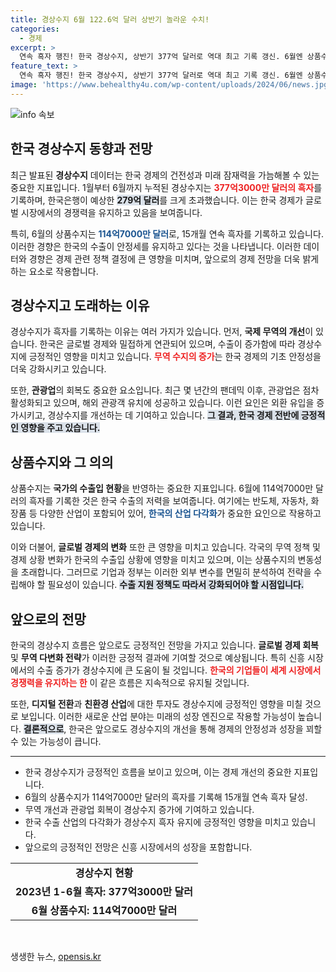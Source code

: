 ```yaml
---
title: 경상수지 6월 122.6억 달러 상반기 놀라운 수치!
categories:
  - 경제
excerpt: >
  연속 흑자 행진! 한국 경상수지, 상반기 377억 달러로 역대 최고 기록 갱신. 6월엔 상품수지 114억 달러 흑자! 어떤 비결이 숨겨져 있을까? 클릭해 확인하세요!
feature_text: >
  연속 흑자 행진! 한국 경상수지, 상반기 377억 달러로 역대 최고 기록 갱신. 6월엔 상품수지 114억 달러 흑자! 어떤 비결이 숨겨져 있을까? 클릭해 확인하세요!
image: 'https://www.behealthy4u.com/wp-content/uploads/2024/06/news.jpg'
---
```


<p><img src="https://www.behealthy4u.com/wp-content/uploads/2024/06/news.jpg" alt="info 속보" /></p>

<h2 data-ke-size="size26">한국 경상수지 동향과 전망</h2>

<p data-ke-size="size16">최근 발표된 <b>경상수지</b> 데이터는 한국 경제의 건전성과 미래 잠재력을 가늠해볼 수 있는 중요한 지표입니다. 1월부터 6월까지 누적된 경상수지는 <b><span style="color: #ee2323;">377억3000만 달러의 흑자</span></b>를 기록하며, 한국은행이 예상한 <b><span style="background-color: #21538527;">279억 달러</span></b>를 크게 초과했습니다. 이는 한국 경제가 글로벌 시장에서의 경쟁력을 유지하고 있음을 보여줍니다. </p>

<p data-ke-size="size16">특히, 6월의 상품수지는 <b><span style="color: #1a5490;">114억7000만 달러</span></b>로, 15개월 연속 흑자를 기록하고 있습니다. 이러한 경향은 한국의 수출이 안정세를 유지하고 있다는 것을 나타냅니다. 이러한 데이터와 경향은 경제 관련 정책 결정에 큰 영향을 미치며, 앞으로의 경제 전망을 더욱 밝게 하는 요소로 작용합니다.</p> 

<h2 data-ke-size="size26">경상수지고 도래하는 이유</h2>

<p data-ke-size="size16">경상수지가 흑자를 기록하는 이유는 여러 가지가 있습니다. 먼저, <b>국제 무역의 개선</b>이 있습니다. 한국은 글로벌 경제와 밀접하게 연관되어 있으며, 수출이 증가함에 따라 경상수지에 긍정적인 영향을 미치고 있습니다. <b><span style="color: #ee2323;">무역 수지의 증가</span></b>는 한국 경제의 기초 안정성을 더욱 강화시키고 있습니다.</p>

<p data-ke-size="size16">또한, <b>관광업</b>의 회복도 중요한 요소입니다. 최근 몇 년간의 팬데믹 이후, 관광업은 점차 활성화되고 있으며, 해외 관광객 유치에 성공하고 있습니다. 이런 요인은 외환 유입을 증가시키고, 경상수지를 개선하는 데 기여하고 있습니다. <b><span style="background-color: #21538527;">그 결과, 한국 경제 전반에 긍정적인 영향을 주고 있습니다.</span></b></p>

<h2 data-ke-size="size26">상품수지와 그 의의</h2>

<p data-ke-size="size16">상품수지는 <b>국가의 수출입 현황</b>을 반영하는 중요한 지표입니다. 6월에 114억7000만 달러의 흑자를 기록한 것은 한국 수출의 저력을 보여줍니다. 여기에는 반도체, 자동차, 화장품 등 다양한 산업이 포함되어 있어, <b><span style="color: #1a5490;">한국의 산업 다각화</span></b>가 중요한 요인으로 작용하고 있습니다.</p>

<p data-ke-size="size16">이와 더불어, <b>글로벌 경제의 변화</b> 또한 큰 영향을 미치고 있습니다. 각국의 무역 정책 및 경제 상황 변화가 한국의 수출입 상황에 영향을 미치고 있으며, 이는 상품수지의 변동성을 초래합니다. 그러므로 기업과 정부는 이러한 외부 변수를 면밀히 분석하여 전략을 수립해야 할 필요성이 있습니다. <b><span style="background-color: #21538527;">수출 지원 정책도 따라서 강화되어야 할 시점입니다.</span></b></p>

<h2 data-ke-size="size26">앞으로의 전망</h2>

<p data-ke-size="size16">한국의 경상수지 흐름은 앞으로도 긍정적인 전망을 가지고 있습니다. <b>글로벌 경제 회복</b> 및 <b>무역 다변화 전략</b>가 이러한 긍정적 결과에 기여할 것으로 예상됩니다. 특히 신흥 시장에서의 수출 증가가 경상수지에 큰 도움이 될 것입니다. <b><span style="color: #ee2323;">한국의 기업들이 세계 시장에서 경쟁력을 유지하는 한</span></b> 이 같은 흐름은 지속적으로 유지될 것입니다.</p>

<p data-ke-size="size16">또한, <b>디지털 전환</b>과 <b>친환경 산업</b>에 대한 투자도 경상수지에 긍정적인 영향을 미칠 것으로 보입니다. 이러한 새로운 산업 분야는 미래의 성장 엔진으로 작용할 가능성이 높습니다. <b><span style="background-color: #21538527;">결론적으로</span></b>, 한국은 앞으로도 경상수지의 개선을 통해 경제의 안정성과 성장을 꾀할 수 있는 가능성이 큽니다.</p>

<hr>

<ul>
  <li>한국 경상수지가 긍정적인 흐름을 보이고 있으며, 이는 경제 개선의 중요한 지표입니다.</li>
  <li>6월의 상품수지가 114억7000만 달러의 흑자를 기록해 15개월 연속 흑자 달성.</li>
  <li>무역 개선과 관광업 회복이 경상수지 증가에 기여하고 있습니다.</li>
  <li>한국 수출 산업의 다각화가 경상수지 흑자 유지에 긍정적인 영향을 미치고 있습니다.</li>
  <li>앞으로의 긍정적인 전망은 신흥 시장에서의 성장을 포함합니다.</li>
</ul>

<table>
  <tr>
    <td style="text-align: center; height: 17px;"><b>경상수지 현황</b></td>
  </tr>
  <tr>
    <td style="text-align: center; height: 17px;"><b>2023년 1-6월 흑자: 377억3000만 달러</b></td>
  </tr>
  <tr>
    <td style="text-align: center; height: 17px;"><b>6월 상품수지: 114억7000만 달러</b></td>
  </tr>
</table> 

<p data-ke-size="size16">&nbsp;</p>
생생한 뉴스, <a href="https://opensis.kr" rel="dofollow">opensis.kr</a>


